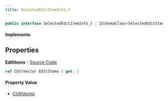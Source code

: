 ```yaml
---
title: SelectedEditItemInfo_t
---
```


```csharp
public interface SelectedEditItemInfo_t : ISchemaClass<SelectedEditItemInfo_t>, ISchemaField, ISchemaClass, INativeHandle
```

#### Implements

## Properties

**EditItems** - [Source Code](https://github.com/swiftly-solution/swiftlys2/blob/master/managed/src/SwiftlyS2.Generated/Schemas/Interfaces/SelectedEditItemInfo_t.cs#L17)

```csharp
ref CUtlVector EditItems { get; }
```

#### Property Value

- [CUtlVector](/docs/api/shared/natives/cutlvector)

